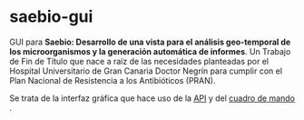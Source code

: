 # saebio-gui
GUI para **Saebio: Desarrollo de una vista para el análisis geo-temporal de los microorganismos y la generación automática de informes**. Un Trabajo de Fin de Título que nace a raíz de las necesidades planteadas por el Hospital Universitario de Gran Canaria Doctor Negrín para cumplir con el Plan Nacional de Resistencia a los Antibióticos (PRAN).

Se trata de la interfaz gráfica que hace uso de la [API](https://github.com/WaruRobaina/saebio-report-API.git) y del [cuadro de mando](https://github.com/WaruRobaina/saebio-metabase-dashboard.git) .

